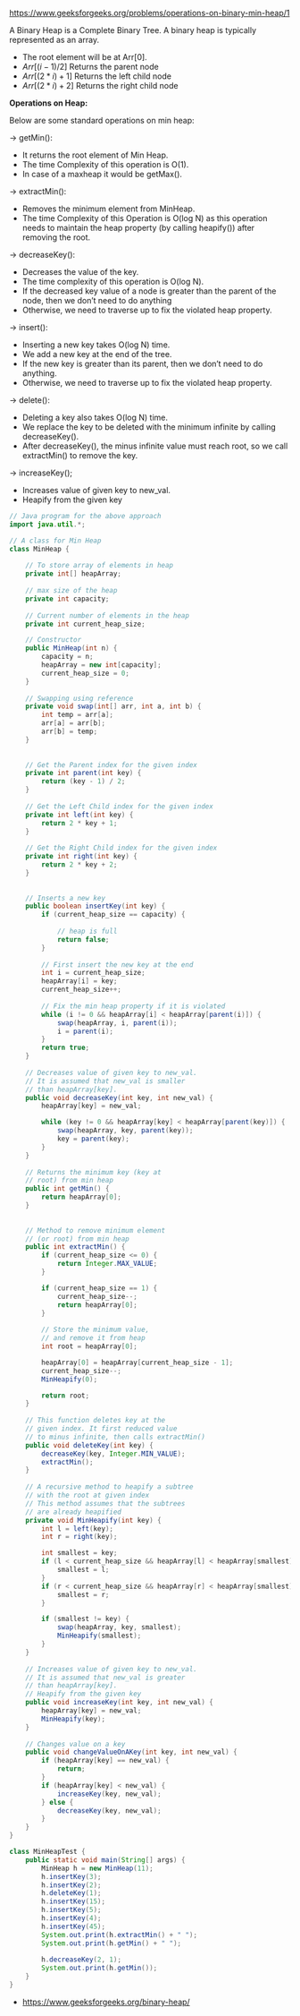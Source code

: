 https://www.geeksforgeeks.org/problems/operations-on-binary-min-heap/1

A Binary Heap is a Complete Binary Tree. A binary heap is typically represented as an array.

* The root element will be at Arr[0].
* $Arr[(i-1)/2]$	Returns the parent node
* $Arr[(2*i)+1]$	Returns the left child node
* $Arr[(2*i)+2]$	Returns the right child node

**Operations on Heap:**

Below are some standard operations on min heap:

&rarr; getMin(): 

- It returns the root element of Min Heap. 
- The time Complexity of this operation is O(1). 
- In case of a maxheap it would be getMax().

&rarr; extractMin():

- Removes the minimum element from MinHeap.
- The time Complexity of this Operation is O(log N) as this operation needs to maintain the heap property (by calling heapify()) after removing the root.

&rarr; decreaseKey(): 

- Decreases the value of the key. 
- The time complexity of this operation is O(log N).
- If the decreased key value of a node is greater than the parent of the node, then we don’t need to do anything
- Otherwise, we need to traverse up to fix the violated heap property.

&rarr; insert(): 

- Inserting a new key takes O(log N) time.
- We add a new key at the end of the tree. 
- If the new key is greater than its parent, then we don’t need to do anything.
- Otherwise, we need to traverse up to fix the violated heap property.

&rarr; delete():

- Deleting a key also takes O(log N) time.
- We replace the key to be deleted with the minimum infinite by calling decreaseKey().
- After decreaseKey(), the minus infinite value must reach root, so we call extractMin() to remove the key.

&rarr; increaseKey();

- Increases value of given key to new_val.
- Heapify from the given key



```java
// Java program for the above approach
import java.util.*;

// A class for Min Heap 
class MinHeap {
    
    // To store array of elements in heap
    private int[] heapArray;
    
    // max size of the heap
    private int capacity;
    
    // Current number of elements in the heap
    private int current_heap_size;

    // Constructor 
    public MinHeap(int n) {
        capacity = n;
        heapArray = new int[capacity];
        current_heap_size = 0;
    }
    
    // Swapping using reference 
    private void swap(int[] arr, int a, int b) {
        int temp = arr[a];
        arr[a] = arr[b];
        arr[b] = temp;
    }
    
    
    // Get the Parent index for the given index
    private int parent(int key) {
        return (key - 1) / 2;
    }
    
    // Get the Left Child index for the given index
    private int left(int key) {
        return 2 * key + 1;
    }
    
    // Get the Right Child index for the given index
    private int right(int key) {
        return 2 * key + 2;
    }
    
    
    // Inserts a new key
    public boolean insertKey(int key) {
        if (current_heap_size == capacity) {
            
            // heap is full
            return false;
        }
    
        // First insert the new key at the end 
        int i = current_heap_size;
        heapArray[i] = key;
        current_heap_size++;
        
        // Fix the min heap property if it is violated 
        while (i != 0 && heapArray[i] < heapArray[parent(i)]) {
            swap(heapArray, i, parent(i));
            i = parent(i);
        }
        return true;
    }
    
    // Decreases value of given key to new_val. 
    // It is assumed that new_val is smaller 
    // than heapArray[key]. 
    public void decreaseKey(int key, int new_val) {
        heapArray[key] = new_val;

        while (key != 0 && heapArray[key] < heapArray[parent(key)]) {
            swap(heapArray, key, parent(key));
            key = parent(key);
        }
    }
    
    // Returns the minimum key (key at
    // root) from min heap 
    public int getMin() {
        return heapArray[0];
    }
    
    
    // Method to remove minimum element 
    // (or root) from min heap 
    public int extractMin() {
        if (current_heap_size <= 0) {
            return Integer.MAX_VALUE;
        }

        if (current_heap_size == 1) {
            current_heap_size--;
            return heapArray[0];
        }
        
        // Store the minimum value, 
        // and remove it from heap 
        int root = heapArray[0];

        heapArray[0] = heapArray[current_heap_size - 1];
        current_heap_size--;
        MinHeapify(0);

        return root;
    }
        
    // This function deletes key at the 
    // given index. It first reduced value 
    // to minus infinite, then calls extractMin()
    public void deleteKey(int key) {
        decreaseKey(key, Integer.MIN_VALUE);
        extractMin();
    }
    
    // A recursive method to heapify a subtree 
    // with the root at given index 
    // This method assumes that the subtrees
    // are already heapified
    private void MinHeapify(int key) {
        int l = left(key);
        int r = right(key);

        int smallest = key;
        if (l < current_heap_size && heapArray[l] < heapArray[smallest]) {
            smallest = l;
        }
        if (r < current_heap_size && heapArray[r] < heapArray[smallest]) {
            smallest = r;
        }

        if (smallest != key) {
            swap(heapArray, key, smallest);
            MinHeapify(smallest);
        }
    }
    
    // Increases value of given key to new_val.
    // It is assumed that new_val is greater 
    // than heapArray[key]. 
    // Heapify from the given key
    public void increaseKey(int key, int new_val) {
        heapArray[key] = new_val;
        MinHeapify(key);
    }
    
    // Changes value on a key
    public void changeValueOnAKey(int key, int new_val) {
        if (heapArray[key] == new_val) {
            return;
        }
        if (heapArray[key] < new_val) {
            increaseKey(key, new_val);
        } else {
            decreaseKey(key, new_val);
        }
    }
}

class MinHeapTest {
    public static void main(String[] args) {
        MinHeap h = new MinHeap(11);
        h.insertKey(3);
        h.insertKey(2);
        h.deleteKey(1);
        h.insertKey(15);
        h.insertKey(5);
        h.insertKey(4);
        h.insertKey(45);
        System.out.print(h.extractMin() + " ");
        System.out.print(h.getMin() + " ");
        
        h.decreaseKey(2, 1);
        System.out.print(h.getMin());
    }
}
```

* https://www.geeksforgeeks.org/binary-heap/
